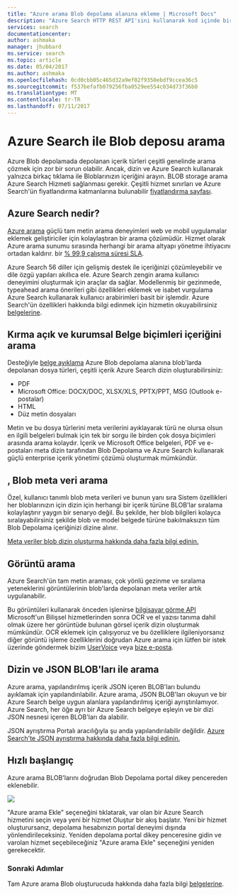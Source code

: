 ```yaml
---
title: "Azure arama Blob depolama alanına ekleme | Microsoft Docs"
description: "Azure Search HTTP REST API'sini kullanarak kod içinde bir dizin oluşturun."
services: search
documentationcenter: 
author: ashmaka
manager: jhubbard
ms.service: search
ms.topic: article
ms.date: 05/04/2017
ms.author: ashmaka
ms.openlocfilehash: 0cd0cbb05c465d32a9ef02f9350ebdf9ccea36c5
ms.sourcegitcommit: f537befafb079256fba0529ee554c034d73f36b0
ms.translationtype: MT
ms.contentlocale: tr-TR
ms.lasthandoff: 07/11/2017
---
```

# <a name="searching-blob-storage-with-azure-search"></a>Azure Search ile Blob deposu arama

Azure Blob depolamada depolanan içerik türleri çeşitli genelinde arama çözmek için zor bir sorun olabilir. Ancak, dizin ve Azure Search kullanarak yalnızca birkaç tıklama ile Bloblarınızın içeriğini arayın. BLOB storage arama Azure Search Hizmeti sağlanması gerekir. Çeşitli hizmet sınırları ve Azure Search'ün fiyatlandırma katmanlarına bulunabilir [fiyatlandırma sayfası](https://aka.ms/azspricing).

## <a name="what-is-azure-search"></a>Azure Search nedir?
[Azure arama](https://aka.ms/whatisazsearch) güçlü tam metin arama deneyimleri web ve mobil uygulamalar eklemek geliştiriciler için kolaylaştıran bir arama çözümüdür. Hizmet olarak Azure arama sunumu sırasında herhangi bir arama altyapı yönetme ihtiyacını ortadan kaldırır. bir [% 99,9 çalışma süresi SLA](https://aka.ms/azuresearchsla).

Azure Search 56 diller için gelişmiş destek ile içeriğinizi çözümleyebilir ve dile özgü yapıları akıllıca ele. Azure Search zengin arama kullanıcı deneyimini oluşturmak için araçlar da sağlar. Modellenmiş bir gezinmede, typeahead arama önerileri gibi özellikleri eklemek ve isabet vurgulama Azure Search kullanarak kullanıcı arabirimleri basit bir işlemdir. Azure Search'ün özellikleri hakkında bilgi edinmek için hizmetin okuyabilirsiniz [belgelerine](https://aka.ms/azsearchdocs).

## <a name="crack-open-and-search-through-the-content-of-enterprise-document-formats"></a>Kırma açık ve kurumsal Belge biçimleri içeriğini arama
Desteğiyle [belge ayıklama](https://aka.ms/azsblobindexer) Azure Blob depolama alanına blob'larda depolanan dosya türleri, çeşitli içerik Azure Search dizin oluşturabilirsiniz:
- PDF
- Microsoft Office: DOCX/DOC, XLSX/XLS, PPTX/PPT, MSG (Outlook e-postalar)
- HTML
- Düz metin dosyaları

Metin ve bu dosya türlerini meta verilerini ayıklayarak türü ne olursa olsun en ilgili belgeleri bulmak için tek bir sorgu ile birden çok dosya biçimleri arasında arama kolaydır. İçerik ve Microsoft Office belgeleri, PDF ve e-postaları meta dizin tarafından Blob Depolama ve Azure Search kullanarak güçlü enterprise içerik yönetimi çözümü oluşturmak mümkündür.

## <a name="search-through-your-blob-metadata"></a>, Blob meta veri arama
Özel, kullanıcı tanımlı blob meta verileri ve bunun yanı sıra Sistem özellikleri her bloblarınızın için dizin için herhangi bir içerik türüne BLOB'lar sıralama kolaylaştırır yaygın bir senaryo değil. Bu şekilde, her blob bilgileri kolayca sıralayabilirsiniz şekilde blob ve model belgede türüne bakılmaksızın tüm Blob Depolama içeriğinizi dizine alınır.

[Meta veriler blob dizin oluşturma hakkında daha fazla bilgi edinin.](https://aka.ms/azsblobmetadataindexing)

## <a name="image-search"></a>Görüntü arama
Azure Search'ün tam metin araması, çok yönlü gezinme ve sıralama yeteneklerini görüntülerinin blob'larda depolanan meta veriler artık uygulanabilir.

Bu görüntüleri kullanarak önceden işlenirse [bilgisayar görme API](https://www.microsoft.com/cognitive-services/computer-vision-api) Microsoft'un Bilişsel hizmetlerinden sonra OCR ve el yazısı tanıma dahil olmak üzere her görüntüde bulunan görsel içerik dizin oluşturmak mümkündür. OCR eklemek için çalışıyoruz ve bu özelliklere ilgileniyorsanız diğer görüntü işleme özelliklerini doğrudan Azure arama için lütfen bir istek üzerinde göndermek bizim [UserVoice](https://aka.ms/azsuv) veya [bize e-posta](mailto:azscustquestions@microsoft.com).

## <a name="index-and-search-through-json-blobs"></a>Dizin ve JSON BLOB'ları ile arama
Azure arama, yapılandırılmış içerik JSON içeren BLOB'ları bulundu ayıklamak için yapılandırılabilir. Azure arama, JSON BLOB'ları okuyun ve bir Azure Search belge uygun alanlara yapılandırılmış içeriği ayrıştırılamıyor. Azure Search, her öğe ayrı bir Azure Search belgeye eşleyin ve bir dizi JSON nesnesi içeren BLOB'ları da alabilir.

JSON ayrıştırma Portalı aracılığıyla şu anda yapılandırılabilir değildir. [Azure Search'te JSON ayrıştırma hakkında daha fazla bilgi edinin.](https://aka.ms/azsjsonblobindexing)

## <a name="quick-start"></a>Hızlı başlangıç
Azure arama BLOB'larını doğrudan Blob Depolama portal dikey pencereden eklenebilir.

![](./media/search-blob-storage-integration/blob-blade.png)

"Azure arama Ekle" seçeneğini tıklatarak, var olan bir Azure Search hizmetini seçin veya yeni bir hizmet Oluştur bir akış başlatır. Yeni bir hizmet oluşturursanız, depolama hesabınızın portal deneyimi dışında yönlendirileceksiniz. Yeniden depolama portal dikey penceresine gidin ve varolan hizmet seçebileceğiniz "Azure arama Ekle" seçeneğini yeniden gerekecektir.

### <a name="next-steps"></a>Sonraki Adımlar
Tam Azure arama Blob oluşturucuda hakkında daha fazla bilgi [belgelerine](https://aka.ms/azsblobindexer).
